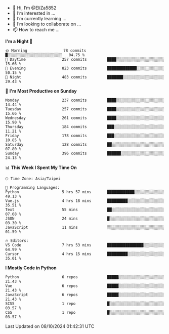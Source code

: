 - 👋 Hi, I’m @EliZa5852
- 👀 I’m interested in ...
- 🌱 I’m currently learning ...
- 💞️ I’m looking to collaborate on ...
- 📫 How to reach me ...

<!--START_SECTION:waka-->
**I'm a Night 🦉** 

```text
🌞 Morning                78 commits          █░░░░░░░░░░░░░░░░░░░░░░░░   04.75 % 
🌆 Daytime                257 commits         ████░░░░░░░░░░░░░░░░░░░░░   15.66 % 
🌃 Evening                823 commits         █████████████░░░░░░░░░░░░   50.15 % 
🌙 Night                  483 commits         ███████░░░░░░░░░░░░░░░░░░   29.43 % 
```
📅 **I'm Most Productive on Sunday** 

```text
Monday                   237 commits         ████░░░░░░░░░░░░░░░░░░░░░   14.44 % 
Tuesday                  257 commits         ████░░░░░░░░░░░░░░░░░░░░░   15.66 % 
Wednesday                261 commits         ████░░░░░░░░░░░░░░░░░░░░░   15.90 % 
Thursday                 184 commits         ███░░░░░░░░░░░░░░░░░░░░░░   11.21 % 
Friday                   178 commits         ███░░░░░░░░░░░░░░░░░░░░░░   10.85 % 
Saturday                 128 commits         ██░░░░░░░░░░░░░░░░░░░░░░░   07.80 % 
Sunday                   396 commits         ██████░░░░░░░░░░░░░░░░░░░   24.13 % 
```


📊 **This Week I Spent My Time On** 

```text
🕑︎ Time Zone: Asia/Taipei

💬 Programming Languages: 
Python                   5 hrs 57 mins       ████████████░░░░░░░░░░░░░   49.13 % 
Vue.js                   4 hrs 18 mins       █████████░░░░░░░░░░░░░░░░   35.51 % 
Text                     55 mins             ██░░░░░░░░░░░░░░░░░░░░░░░   07.68 % 
JSON                     24 mins             █░░░░░░░░░░░░░░░░░░░░░░░░   03.30 % 
JavaScript               11 mins             ░░░░░░░░░░░░░░░░░░░░░░░░░   01.59 % 

🔥 Editors: 
VS Code                  7 hrs 53 mins       ████████████████░░░░░░░░░   64.99 % 
Cursor                   4 hrs 15 mins       █████████░░░░░░░░░░░░░░░░   35.01 % 
```

**I Mostly Code in Python** 

```text
Python                   6 repos             █████░░░░░░░░░░░░░░░░░░░░   21.43 % 
Vue                      6 repos             █████░░░░░░░░░░░░░░░░░░░░   21.43 % 
JavaScript               6 repos             █████░░░░░░░░░░░░░░░░░░░░   21.43 % 
SCSS                     1 repo              █░░░░░░░░░░░░░░░░░░░░░░░░   03.57 % 
CSS                      1 repo              █░░░░░░░░░░░░░░░░░░░░░░░░   03.57 % 
```




 Last Updated on 08/10/2024 01:42:31 UTC
<!--END_SECTION:waka-->
